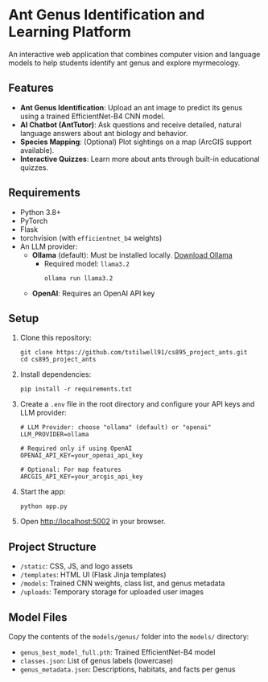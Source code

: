 # Ant Genus Identification and Learning Platform

An interactive web application that combines computer vision and language models to help students identify ant genus and explore myrmecology.

## Features

- **Ant Genus Identification**: Upload an ant image to predict its genus using a trained EfficientNet-B4 CNN model.
- **AI Chatbot (AntTutor)**: Ask questions and receive detailed, natural language answers about ant biology and behavior.
- **Species Mapping**: (Optional) Plot sightings on a map (ArcGIS support available).
- **Interactive Quizzes**: Learn more about ants through built-in educational quizzes.

## Requirements

- Python 3.8+
- PyTorch
- Flask
- torchvision (with `efficientnet_b4` weights)
- An LLM provider:
  - **Ollama** (default): Must be installed locally. [Download Ollama](https://ollama.com/)
    - Required model: `llama3.2`
      ```
      ollama run llama3.2
      ```
  - **OpenAI**: Requires an OpenAI API key

## Setup

1. Clone this repository:
   ```
   git clone https://github.com/tstilwell91/cs895_project_ants.git
   cd cs895_project_ants
   ```

2. Install dependencies:
   ```
   pip install -r requirements.txt
   ```

3. Create a `.env` file in the root directory and configure your API keys and LLM provider:
   ```
   # LLM Provider: choose "ollama" (default) or "openai"
   LLM_PROVIDER=ollama

   # Required only if using OpenAI
   OPENAI_API_KEY=your_openai_api_key

   # Optional: For map features
   ARCGIS_API_KEY=your_arcgis_api_key
   ```

4. Start the app:
   ```
   python app.py
   ```

5. Open [http://localhost:5002](http://localhost:5002) in your browser.

## Project Structure

- `/static`: CSS, JS, and logo assets
- `/templates`: HTML UI (Flask Jinja templates)
- `/models`: Trained CNN weights, class list, and genus metadata
- `/uploads`: Temporary storage for uploaded user images

## Model Files

Copy the contents of the `models/genus/` folder into the `models/` directory:

- `genus_best_model_full.pth`: Trained EfficientNet-B4 model
- `classes.json`: List of genus labels (lowercase)
- `genus_metadata.json`: Descriptions, habitats, and facts per genus

